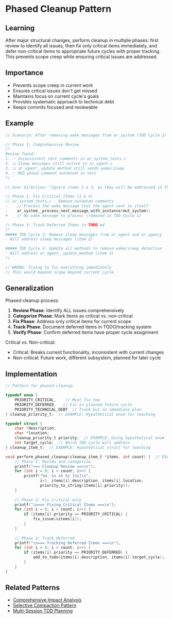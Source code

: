 # Phased Cleanup Pattern

## Learning
After major structural changes, perform cleanup in multiple phases: first review to identify all issues, then fix only critical items immediately, and defer non-critical items to appropriate future cycles with proper tracking. This prevents scope creep while ensuring critical issues are addressed.

## Importance
- Prevents scope creep in current work
- Ensures critical issues don't get missed
- Maintains focus on current cycle's goals
- Provides systematic approach to technical debt
- Keeps commits focused and reviewable

## Example
```c
// Scenario: After removing wake messages from ar_system (TDD Cycle 2)

// Phase 1: Comprehensive Review
/*
Review found:
1. ✅ Inconsistent test comments in ar_system_tests.c 
2. ⚠️ Sleep messages still active in ar_agent.c
3. ⚠️ ar_agent__update_method still sends wake/sleep
4. ✅ RED phase comment outdated in test
*/

// User direction: "Ignore items 2 & 3, as they will be addressed in the next cycles"

// Phase 2: Fix Critical Items (1 & 4)
// ar_system_tests.c - Remove outdated comments
-    // Process the wake message that the agent sent to itself
-    ar_system__process_next_message_with_instance(mut_system);
+    // No wake message to process (removed in TDD Cycle 1)

// Phase 3: Track Deferred Items in TODO.md
/*
##### TDD Cycle 3: Remove sleep messages from ar_agent and ar_agency
- Will address sleep messages (item 2)

##### TDD Cycle 4: Update all methods to remove wake/sleep detection  
- Will address ar_agent__update_method (item 3)
*/

// WRONG: Trying to fix everything immediately
// This would expand scope beyond current cycle
```

## Generalization
Phased cleanup process:
1. **Review Phase**: Identify ALL issues comprehensively
2. **Categorize Phase**: Mark items as critical vs. non-critical
3. **Fix Phase**: Address only critical items for current scope
4. **Track Phase**: Document deferred items in TODO/tracking system
5. **Verify Phase**: Confirm deferred items have proper cycle assignment

Critical vs. Non-critical:
- Critical: Breaks current functionality, inconsistent with current changes
- Non-critical: Future work, different subsystem, planned for later cycle

## Implementation
```c
// Pattern for phased cleanup:

typedef enum {
    PRIORITY_CRITICAL,    // Must fix now
    PRIORITY_DEFERRED,   // Fix in planned future cycle
    PRIORITY_TECHNICAL_DEBT  // Track but no immediate plan
} cleanup_priority_t;  // EXAMPLE: Hypothetical enum for teaching

typedef struct {
    char *description;
    char *location;
    cleanup_priority_t priority;  // EXAMPLE: Using hypothetical enum
    int target_cycle;  // Which TDD cycle will address
} cleanup_item_t;  // EXAMPLE: Hypothetical struct for teaching

void perform_phased_cleanup(cleanup_item_t *items, int count) {  // EXAMPLE: Using hypothetical types
    // Phase 1: Review and categorize
    printf("=== Cleanup Review ===\n");
    for (int i = 0; i < count; i++) {
        printf("%d. %s at %s [%s]\n", 
               i+1, items[i].description, items[i].location,
               priority_to_string(items[i].priority));
    }
    
    // Phase 2: Fix critical only
    printf("\n=== Fixing Critical Items ===\n");
    for (int i = 0; i < count; i++) {
        if (items[i].priority == PRIORITY_CRITICAL) {
            fix_issue(&items[i]);
        }
    }
    
    // Phase 3: Track deferred
    printf("\n=== Tracking Deferred Items ===\n");
    for (int i = 0; i < count; i++) {
        if (items[i].priority == PRIORITY_DEFERRED) {
            add_to_todo(items[i].description, items[i].target_cycle);
        }
    }
}
```

## Related Patterns
- [Comprehensive Impact Analysis](comprehensive-impact-analysis.md)
- [Selective Compaction Pattern](selective-compaction-pattern.md)
- [Multi-Session TDD Planning](multi-session-tdd-planning.md)